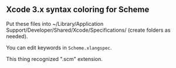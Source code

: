 Xcode 3.x syntax coloring for Scheme
------------------------------------

Put these files into ~/Library/Application Support/Developer/Shared/Xcode/Specifications/
(create folders as needed).

You can edit keywords in `Scheme.xlangspec`.

This thing recognized ".scm" extension.